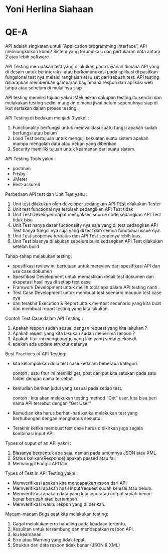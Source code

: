 # Yoni Herlina Siahaan

# QE-A

API adalah singkatan untuk ”Application programming Interface”, API memiungkinkan komu/ Sistem yang terumnkasi dan pertukaran data antara 2 atau lebih software.

API Testing merupakan test yang dilakukan pada layanan dimana API yang di desain untuk berinteraksi atau berkomunukasi pada aplikasi di pastikan fungsional test nya melalui rangkaian atau set dari sebuah test. API testing diharapkan memberikan gambaran bagiamana respon dari aplikasi web tanpa atau sebelum di mulai nya siap

API testing memiliki tujuan yakni :Meluaskan cakupan testing itu sendiri dan melakukan testing sedini mungkin dimana jiwai belum sepenuhnya siap di ikut sertakan dalam proses testing.

API Testing di bedakan menjadi 3 yakni :

1. Functionality berfungsi untuk memvalidasi suatu fungsi apakah sudah berfungsi atau belum
2. Lood Test bertujuan untuk menguji kekuatan suatu sistem apakah mampu mengolah data atau beban yang diberikan
3. Security memiliki tujuan untuk keamanan dari suatu sistem.

API Testing Tools yakni :

- postman
- Frisby
- JMeter
- Rest-assured

Perbedaan API test dan Unit Test yaitu :

1. Unit test dilakukan oleh developer sedangkan API TEst dilakukan Tester
2. Unit test functional nya terpisah sedanglkan API Test tidak 
3. Unit Test Developer dapat mengakses source code sedangkan API Test tidak bisa
4. Unit Test hanya dasar fuctionality nya saja yang di test sedangkan API Test  hanya fungsi nya saja yang di test dan semua functional issue nya.
5. Unit Test scopenya terbatas dan API Test scopenya lebih luas.
6. Unit Test biasnya dilakukan sebelum build sedangkan API Test dilakukan setelah build

Tahap-tahap melakukan testing:

- spesifikasi review ini bertujuan untuk mereview dari spesifikasi API  dan use case dokumen
- Spesifikasi Development untuk memastikan detail test  dokumen dan ekspetasi hasil nya di setiap test case
- Framwork Development untuk meilih tools apa dalam API testing nanti .
- Test Case Development untuk membuat test scenario maupun test case nya
- dan terakhir Execution & Report untuk mentest secenario yang kita buat dan membuat report testing yang kita lakukan.

Contoh Test Case dalam API Testing :

1. Apakah respon sudah sesuai dengan request yang kita lakukan ?
2. Apakah reqest yang kita lakukan sudah menerima respon ?
3. Apakah fitur ini mengganggu yang lain yang sedang eksisdi.
4. apakah ada update struktur datanya.

Best Practices of API Testing:

- kita kelompokkan dulu test case kedalam beberapa kategori.
    
    contoh : satu fitur ini memilki get, post dan put kita satukan pada satu folder dengan nama tersebut.
    
- kemudian berikan judul yang sesuai pada setiap test.
    
    contoh : kita akan melakukan testing method “Get” user, kita bisa beri nama API tersebut dengan “Get User”
    
- Kemudian kita harus berhati-hati ketika melakukan test yang berhubungan dengan menghapus sesuatu.
- Terakhir ketika membuat test case harus dipikirkan juga segala kombinasi input API.

Types of ouput of an API yakni :

1. Biasanya berbentuk apa saja, namun pada umumnya JSON atau XML.
2. Status balikan(Response) apakah passed atau fail
3. Memanggil Fungsi API lain.

Types of Test In API Testing yakni :

- Memverifikasi apakah kita mendapatkan rspon dari API
- Memverifikasi apakah hasil input/request sudah selesai atau belum.
- Memverifikasi apakah data yang kita inputatau output sudah benar-benar berubah atau bertambah.
- Memverifikasi waktu respon yang di berikan.

 

Macam-macam Bugs saat kita melakukan testing:

1. Gagal melakukan erro handling pada keadaan tertentu.
2. Kesulitan untuk tersambung dan mendapatkan respon API.
3. Isu keamanan.
4. Erro atau Warning yang tidak tepat.
5. Struktur dari data respon tidak benar (JSON & XML)